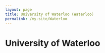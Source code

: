 ```yaml
---
layout: page
title: University of Waterloo (Waterloo)
permalink: /my-site/Waterloo
---
```

# University of Waterloo
